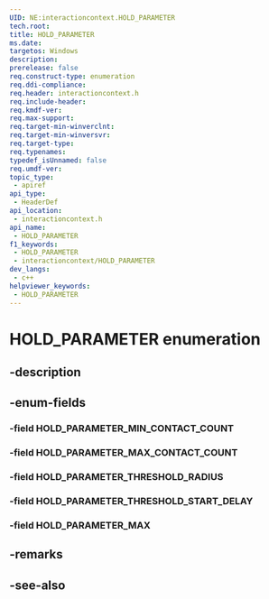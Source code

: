 ```yaml
---
UID: NE:interactioncontext.HOLD_PARAMETER
tech.root: 
title: HOLD_PARAMETER
ms.date: 
targetos: Windows
description: 
prerelease: false
req.construct-type: enumeration
req.ddi-compliance: 
req.header: interactioncontext.h
req.include-header: 
req.kmdf-ver: 
req.max-support: 
req.target-min-winverclnt: 
req.target-min-winversvr: 
req.target-type: 
req.typenames: 
typedef_isUnnamed: false
req.umdf-ver: 
topic_type:
 - apiref
api_type:
 - HeaderDef
api_location:
 - interactioncontext.h
api_name:
 - HOLD_PARAMETER
f1_keywords:
 - HOLD_PARAMETER
 - interactioncontext/HOLD_PARAMETER
dev_langs:
 - c++
helpviewer_keywords:
 - HOLD_PARAMETER
---
```


# HOLD_PARAMETER enumeration

## -description

## -enum-fields

### -field HOLD_PARAMETER_MIN_CONTACT_COUNT

### -field HOLD_PARAMETER_MAX_CONTACT_COUNT

### -field HOLD_PARAMETER_THRESHOLD_RADIUS

### -field HOLD_PARAMETER_THRESHOLD_START_DELAY

### -field HOLD_PARAMETER_MAX

## -remarks

## -see-also

